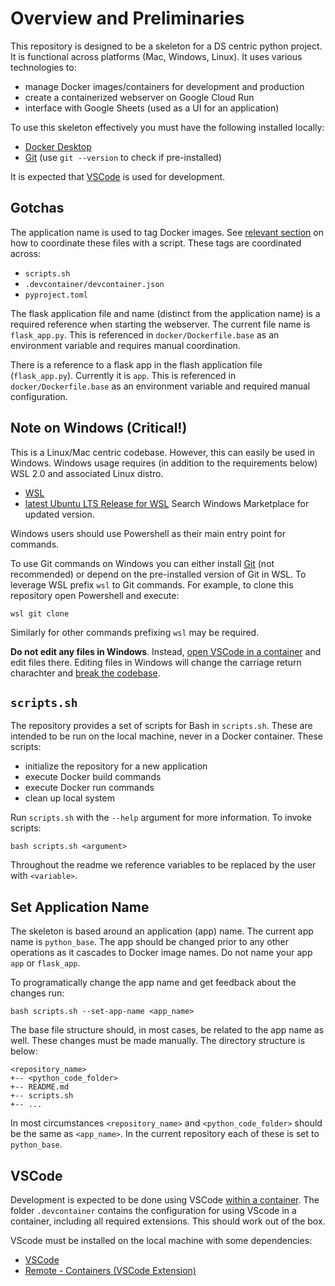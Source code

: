 # Overview and Preliminaries
This repository is designed to be a skeleton for a DS centric python project. It is functional across platforms (Mac, Windows, Linux). It uses various technologies to:
- manage Docker images/containers for development and production
- create a containerized webserver on Google Cloud Run
- interface with Google Sheets (used as a UI for an application)

To use this skeleton effectively you must have the following installed locally:
- [Docker Desktop](https://www.docker.com/get-started)
- [Git](https://git-scm.com/book/en/v2/Getting-Started-Installing-Git) (use `git --version` to check if pre-installed)

It is expected that [VSCode](#vscode) is used for development.

## Gotchas
The application name is used to tag Docker images. See [relevant section](#set-application-name) on how to coordinate these files with a script. These tags are coordinated across:
- `scripts.sh`
- `.devcontainer/devcontainer.json`
- `pyproject.toml`

The flask application file and name (distinct from the application name) is a required reference when starting the webserver. The current file name is `flask_app.py`. This is referenced in `docker/Dockerfile.base` as an environment variable and requires manual coordination.

There is a reference to a flask app in the flash application file (`flask_app.py`). Currently it is `app`. This is referenced in `docker/Dockerfile.base` as an environment variable and required manual configuration.

## Note on Windows (Critical!)
This is a Linux/Mac centric codebase. However, this can easily be used in Windows. Windows usage requires (in addition to the requirements below) WSL 2.0 and associated Linux distro.
- [WSL](https://docs.microsoft.com/en-us/windows/wsl/install-win10)
- [latest Ubuntu LTS Release for WSL](https://www.microsoft.com/en-us/p/ubuntu-2004-lts/9n6svws3rx71) Search Windows Marketplace for updated version.

Windows users should use Powershell as their main entry point for commands.

To use Git commands on Windows you can either install [Git](https://git-scm.com/book/en/v2/Getting-Started-Installing-Git) (not recommended) or depend on the pre-installed version of Git in WSL. To leverage WSL prefix `wsl` to Git commands. For example, to clone this repository open Powershell and execute:
```
wsl git clone
```
Similarly for other commands prefixing `wsl` may be required.

**Do not edit any files in Windows**. Instead, [open VSCode in a container](#vscode) and edit files there. Editing files in Windows will change the carriage return charachter and [break the codebase](https://en.wikipedia.org/wiki/Newline#Issues_with_different_newline_formats).


## `scripts.sh`

The repository provides a set of scripts for Bash in `scripts.sh`. These are intended to be run on the local machine, never in a Docker container. These scripts:
- initialize the repository for a new application
- execute Docker build commands
- execute Docker run commands
- clean up local system

Run `scripts.sh` with the `--help` argument for more information. To invoke scripts:
```
bash scripts.sh <argument>
```
Throughout the readme we reference variables to be replaced by the user with `<variable>`.

## Set Application Name
The skeleton is based around an application (app) name. The current app name is `python_base`. The app should be changed prior to any other operations as it cascades to Docker image names. Do not name your app `app` or `flask_app`.

To programatically change the app name and get feedback about the changes run:
```
bash scripts.sh --set-app-name <app_name>
```

The base file structure should, in most cases, be related to the app name as well. These changes must be made manually. The directory structure is below:
```
<repository_name>
+-- <python_code_folder>
+-- README.md
+-- scripts.sh
+-- ...
```
In most circumstances `<repository_name>` and `<python_code_folder>` should be the same as `<app_name>`. In the current repository each of these is set to `python_base`.

## VSCode
Development is expected to be done using VSCode [within a container](https://code.visualstudio.com/docs/remote/containers). The folder `.devcontainer` contains the configuration for using VScode in a container, including all required extensions. This should work out of the box.

VScode must be installed on the local machine with some dependencies:
- [VSCode](https://code.visualstudio.com/download)
- [Remote - Containers (VSCode Extension)](https://code.visualstudio.com/docs/remote/containers)